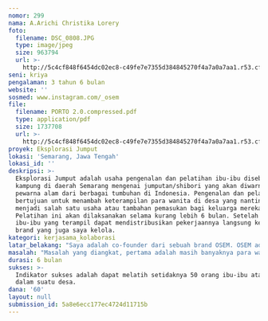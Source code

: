 ```yaml
---
nomor: 299
nama: A.Arichi Christika Lorery
foto:
  filename: DSC_0808.JPG
  type: image/jpeg
  size: 963794
  url: >-
    http://5c4cf848f6454dc02ec8-c49fe7e7355d384845270f4a7a0a7aa1.r53.cf2.rackcdn.com/6f07e30c-21c0-4a9d-a30a-690afbc7a2ef/DSC_0808.JPG
seni: kriya
pengalaman: 3 tahun 6 bulan
website: ''
sosmed: www.instagram.com/_osem
file:
  filename: PORTO 2.0.compressed.pdf
  type: application/pdf
  size: 1737708
  url: >-
    http://5c4cf848f6454dc02ec8-c49fe7e7355d384845270f4a7a0a7aa1.r53.cf2.rackcdn.com/19c87cd6-05ee-489c-aa80-6aee6c8ff70a/PORTO%202.0.compressed.pdf
proyek: Eksplorasi Jumput
lokasi: 'Semarang, Jawa Tengah'
lokasi_id: ''
deskripsi: >-
  Eksplorasi Jumput adalah usaha pengenalan dan pelatihan ibu-ibu disebuah
  kampung di daerah Semarang mengenai jumputan/shibori yang akan diwarnai dengan
  pewarna alam dari berbagai tumbuhan di Indonesia. Pengenalan dan pelatihan ini
  bertujuan untuk menambah keterampilan para wanita di desa yang nantinya dapat
  menjadi salah satu usaha atau tambahan pemasukan bagi keluarga mereka.
  Pelatihan ini akan dilaksanakan selama kurang lebih 6 bulan. Setelah pelatihan
  ibu-ibu yang terampil dapat mendistribusikan pekerjaannya langsung ke sebuah
  brand yang juga saya kelola.
kategori: kerjasama_kolaborasi
latar_belakang: "Saya adalah co-founder dari sebuah brand OSEM. OSEM adalah brand produk kriya, baik fesyen maupun produk dekorasi rumah yang setiap produknya diproduksi menggunakan pewarna alami dari tumbuhan indigofera tinctoria dengan aplikasi teknik lipat (jumputan). Dalam proses produksinya, OSEM berupaya untuk meminimalisir limbah yang dihasilkan dengan menerapkan pola zero/less waste dan mengeliminasi penggunaan resleting dan kancing berbahan plastik yang jika dibuang tidak akan bisa diurai oleh tanah. Disamping itu, visi OSEM bukan hanya menjadi brand fashion yang eco-friendly tapi OSEM juga dapat menjadi wadah yang dapat meningkatkan taraf hidup para pengrajin dan partner kerjanya. \r\n\r\nOleh karena itu, kami membutuhkan hibah untuk pelatihan para ibu-ibu desa yang nantinya akan berkolaborasi dengan kami. Tujuan pelatihan ini bukan hanya mencari partner kolaborasi tetapi juga sebagai upaya pelestarian dan pengembangan pola-pola jumputan yang selama ini ada serta pelestarian penggunaan pewarna alam dari tumbuhan pada pewarnaan kain dalam industri tekstil."
masalah: "Masalah yang diangkat, pertama adalah masih banyaknya para wanita yang tinggal dipedesaan yang taraf hidupnya kurang memadai, disamping itu mereka dengan tingkat pendidikan yang rendah dan keterampilan yang kurang memadai meningkatkan limitasi akan akses mereka ke modal atau tambahan masukan. Proyek ini diharapkan akan membantu para wanita/ibu tersebut agar dapat menambah keterampilan yang akhirnya dapat meningkatkan taraf hidup agar keluarga khususnya para anak mereka dapat bergizi baik dan memperoleh pendidikan yang baik.\r\n\r\nKedua, proyek ini juga erat hubungannya akan pengembangan pola-pola baru dalam teknik jumputan/shibori yang di Indonesia sendiri pelaku keterampilan ini masih sangat sedikit. Selain itu, proyek ini juga ingin melestarikan dan mengedukasi masyarakat akan pentingnya menggunakan pewarna alam pada pewarnaan kain dalam industri tekstil yang sampai sekarang pencemaran air dan sungai akibat industri pewarnaan kimia pada kain masih merajalela dan mengkhawatirkan."
durasi: 6 bulan
sukses: >-
  Indikator sukses adalah dapat melatih setidaknya 50 orang ibu-ibu atau wanita
  dalam suatu desa. 
dana: '60'
layout: null
submission_id: 5a8e6ecc177ec4724d11715b
---
```

